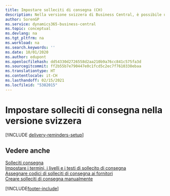 ```yaml
---
title: Impostare solleciti di consegna (CH)
description: Nella versione svizzera di Business Central, è possibile usare solleciti di consegna per segnalare ai fornitori le consegne scadute.
author: SorenGP
ms.service: dynamics365-business-central
ms.topic: conceptual
ms.devlang: na
ms.tgt_pltfrm: na
ms.workload: na
ms.search.keywords: ''
ms.date: 10/01/2020
ms.author: edupont
ms.openlocfilehash: dd54330d2726558d2aa210b9a76cc841c575fa3d
ms.sourcegitcommit: ff2b55b7e790447e0c1fcd5c2ec7f7610338ebaa
ms.translationtype: HT
ms.contentlocale: it-CH
ms.lasthandoff: 02/15/2021
ms.locfileid: "5382015"
---
```

# <a name="set-up-delivery-reminders-in-the-swiss-version"></a>Impostare solleciti di consegna nella versione svizzera

[!INCLUDE [delivery-reminders-setup](../includes/ATCHDE/delivery-reminders-setup.md)]

## <a name="see-also"></a>Vedere anche

[Solleciti consegna](delivery-reminders.md)  
[Impostare i termini, i livelli e i testi di sollecito di consegna](how-to-set-up-delivery-reminder-terms-levels-and-text.md)  
[Assegnare codici di solleciti di consegna ai fornitori](how-to-assign-delivery-reminder-codes-to-vendors.md)  
[Creare solleciti di consegna manualmente](how-to-create-delivery-reminders-manually.md)


[!INCLUDE[footer-include](../../includes/footer-banner.md)]